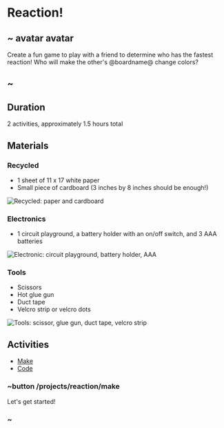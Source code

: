 # Reaction!

## ~ avatar avatar 
Create a fun game to play with a friend to determine who has the fastest reaction! Who will make the other's @boardname@ change colors?
## ~ 

## Duration 

2 activities, approximately 1.5 hours total 

## Materials 

### Recycled 
* 1 sheet of 11 x 17 white paper 
* Small piece of cardboard (3 inches by 8 inches should be enough!)

![Recycled: paper and cardboard](/static/cp/projects/reaction/recycled.jpg)

### Electronics
* 1 circuit playground, a battery holder with an on/off switch, and 3 AAA batteries 

![Electronic: circuit playground, battery holder, AAA](/static/cp/projects/reaction/Electronic.jpg)

### Tools 
* Scissors 
* Hot glue gun 
* Duct tape 
* Velcro strip or velcro dots 

![Tools: scissor, glue gun, duct tape, velcro strip](/static/cp/projects/reaction/Tools.jpg)

## Activities 
* [Make](/projects/reaction/make)
* [Code](/projects/reaction/code)

### ~button /projects/reaction/make

Let's get started! 

### ~ 